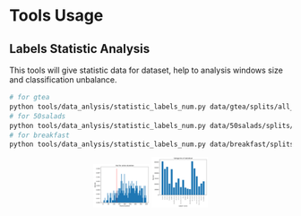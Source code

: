 # Tools Usage
## Labels Statistic Analysis
This tools will give statistic data for dataset, help to analysis windows size and classification unbalance.

```bash
# for gtea
python tools/data_anlysis/statistic_labels_num.py data/gtea/splits/all_files.txt data/gtea/groundTruth data/gtea/mapping.txt output
# for 50salads
python tools/data_anlysis/statistic_labels_num.py data/50salads/splits/all_files.txt data/50salads/groundTruth data/50salads/mapping.txt output
# for breakfast
python tools/data_anlysis/statistic_labels_num.py data/breakfast/splits/all_files.txt data/breakfast/groundTruth data/breakfast/mapping.txt output
```

<center class="half">
<img src="docs/image/50salads_action_duration_count.png" width=100/>
<img src="docs/image/50salads_labels_count.png" width=100/>
</center>

